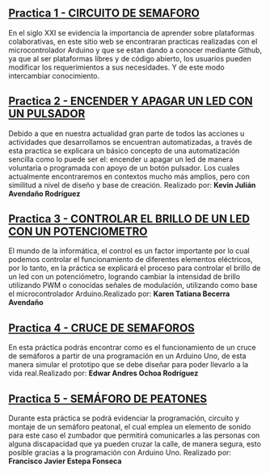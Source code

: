 ## [Practica 1 - CIRCUITO DE SEMAFORO](Practica1.html)
En el siglo XXI se evidencia la importancia de aprender sobre plataformas colaborativas, en este sitio web se encontraran practicas realizadas con el microcontrolador Arduino y que se estan dando a conocer mediante Github, ya que al ser plataformas libres y de código abierto, los usuarios pueden modificar los requerimientos a sus necesidades. Y de este modo intercambiar conocimiento.


## [Practica 2 - ENCENDER Y APAGAR UN LED CON UN PULSADOR](Practica2.html)
Debido a que en nuestra actualidad gran parte de todos las acciones u actividades que desarrollamos se encuentran automatizadas, a través de esta practica se explicara un básico concepto de una automatización sencilla como lo puede ser el: encender u apagar un led de manera voluntaria o programada con apoyo de un botón pulsador. Los cuales actualmente encontraremos en contextos mucho más amplios, pero con similitud a nivel de diseño y base de creación. Realizado por: **Kevin Julián Avendaño Rodríguez**

## [Practica 3 - CONTROLAR EL BRILLO DE UN LED CON UN POTENCIOMETRO](Practica3.html)
El mundo de la informática, el control es un factor importante por lo cual podemos controlar el funcionamiento de diferentes elementos eléctricos, por lo tanto, en la práctica se explicará el proceso para controlar el brillo de un led con un potenciómetro, logrando cambiar la intensidad de brillo utilizando PWM o conocidas señales de modulación, utilizando como base el microcontrolador Arduino.Realizado por: **Karen Tatiana Becerra Avendaño**

## [Practica 4 - CRUCE DE SEMAFOROS](Practica4.html)
En esta práctica podrás encontrar como es el funcionamiento de un cruce de semáforos a partir de una programación en un Arduino Uno, de esta manera simular el prototipo que se debe diseñar para poder llevarlo a la vida real.Realizado por: **Edwar Andres Ochoa Rodríguez**


## [Practica 5 - SEMÁFORO DE PEATONES](Practica5.html)
Durante esta práctica se podrá evidenciar la programación, circuito y montaje de un semáforo peatonal, el cual emplea un elemento de sonido para este caso el zumbador que permitirá comunicarles a las personas con alguna discapacidad que ya pueden cruzar la calle, de manera segura, esto posible gracias a la programación con Arduino Uno. Realizado por: **Francisco Javier Estepa Fonseca**
